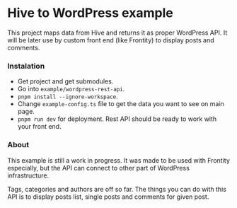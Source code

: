 # Hive to WordPress example

This project maps data from Hive and returns it as proper WordPress API. It will be later use by custom front end (like Frontity) to display posts and comments.

### Instalation

* Get project and get submodules.
* Go into `example/wordpress-rest-api`.
* `pnpm install --ignore-workspace`.
* Change `example-config.ts` file to get the data you want to see on main page.
* `pnpm run dev` for deployment. Rest API should be ready to work with your front end.

### About

This example is still a work in progress. It was made to be used with Frontity especially, but the API can connect to other part of WordPress infrastructure.

Tags, categories and authors are off so far. The things you can do with this API is to display posts list, single posts and comments for given post.
